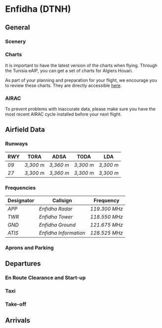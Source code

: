 
<!--
title: Enfidha
description: Enfidha
published: true
date: 2023-02-27T23:54:00.000Z
tags: 
editor: undefined
dateCreated: 2023-02-27T23:54:00.000Z
-->

# Enfidha (DTNH)

## General

### Scenery

### Charts

<p>It is important to have the latest version of the charts when flying. Through the Tunisia eAIP, you can get a set of charts for Algiers Houari.</p>

<p>As part of your planning and preparation for your flight, we encourage you to review these charts. They are directly accessible <a href="http://www.oaca.nat.tn/index.php?id=763&L=2"><u>here</u></a>.</p>

### AIRAC

To prevent problems with inaccurate data, please make sure you have the most recent AIRAC cycle installed before your next flight.

## Airfield Data

### Runways

<table>
  <thead>
    <tr>
      <th>RWY</th>
      <th>TORA</th>
      <th>ADSA</th>
      <th>TODA</th>
      <th>LDA</th>
    </tr>
  </thead>
  <tbody>
    <tr>
      <td class="foo"><em>09</em></td>
      <td><em class="foo">3,300 m</em></td>
      <td><em class="foo">3,360 m</em></td>
      <td><em class="foo">3,300 m</em></td>
      <td><em class="foo">3,300 m</em></td>
    </tr>
    <tr>
      <td class="foo"><em>27</em></td>
      <td><em class="foo">3,300 m</em></td>
      <td><em class="foo">3,360 m</em></td>
      <td><em class="foo">3,300 m</em></td>
      <td><em class="foo">3,300 m</em></td>
    </tr>
  </tbody>
</table>

### Frequencies

<table>
  <thead>
    <tr>
      <th>Designator</th>
      <th>Callsign</th>
      <th>Frequency</th>
    </tr>
  </thead>
  <tbody>
    <tr>
      <td class="foo"><em>APP</em></td>
      <td><em class="foo">Enfidha Radar</em></td>
      <td><em class="foo">119.300 MHz</em></td>
    </tr>
    <tr>
      <td class="foo"><em>TWR</em></td>
      <td><em class="foo">Enfidha Tower</em></td>
      <td><em class="foo">118.550 MHz</em></td>
    </tr>
        <tr>
      <td class="foo"><em>GND</em></td>
      <td><em class="foo">Enfidha Ground</em></td>
      <td><em class="foo">121.675 MHz</em></td>
    </tr>
    <tr>
      <td class="foo"><em>ATIS</em></td>
      <td><em class="foo">Enfidha Information</em></td>
      <td><em class="foo">128.525 MHz</em></td>
    </tr>
  </tbody>
</table>

### Aprons and Parking

## Departures

### En Route Clearance and Start-up

### Taxi

### Take-off

## Arrivals
